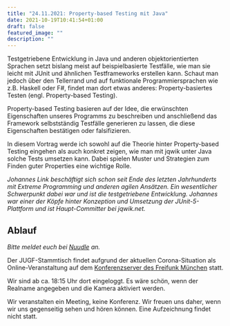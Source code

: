 ```yaml
---
title: "24.11.2021: Property-based Testing mit Java"
date: 2021-10-19T10:41:54+01:00
draft: false
featured_image: ""
description: ""
---
```


Testgetriebene Entwicklung in Java und anderen objektorientierten Sprachen setzt bislang meist auf beispielbasierte Testfälle, wie man sie leicht mit JUnit und ähnlichen Testframeworks erstellen kann.
Schaut man jedoch über den Tellerrand und auf funktionale Programmiersprachen wie z.B. Haskell oder F#, findet man dort etwas anderes: Property-basiertes Testen (engl. Property-based Testing).

Property-based Testing basieren auf der Idee, die erwünschten Eigenschaften unseres Programms zu beschreiben und anschließend das Framework selbstständig Testfälle generieren zu lassen, die diese Eigenschaften bestätigen oder falsifizieren.

In diesem Vortrag werde ich sowohl auf die Theorie hinter Property-based Testing eingehen als auch konkret zeigen, wie man mit jqwik unter Java solche Tests umsetzen kann. Dabei spielen Muster und Strategien zum Finden guter Properties eine wichtige Rolle.

*Johannes Link beschäftigt sich schon seit Ende des letzten Jahrhunderts mit Extreme Programming und anderen agilen Ansätzen. Ein wesentlicher Schwerpunkt dabei war und ist die testgetriebene Entwicklung. Johannes war einer der Köpfe hinter Konzeption und Umsetzung der
JUnit-5-Plattform und ist Haupt-Committer bei jqwik.net.*

## Ablauf 

_Bitte meldet euch bei [Nuudle]() an._

Der JUGF-Stammtisch findet aufgrund der aktuellen Corona-Situation als Online-Veranstaltung auf dem [Konferenzserver des Freifunk München](https://meet.ffmuc.net/jugfmeeting) statt.

Wir sind ab ca. 18:15 Uhr dort eingeloggt. Es wäre schön, wenn der Realname angegeben und die Kamera aktiviert werden.

Wir veranstalten ein Meeting, keine Konferenz. Wir freuen uns daher, wenn wir uns gegenseitig sehen und hören können.
Eine Aufzeichnung findet nicht statt.